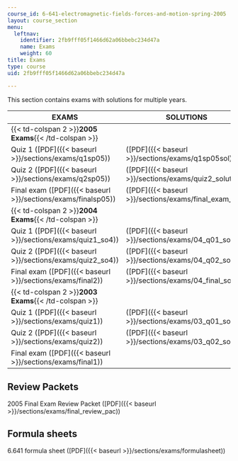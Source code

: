 ```yaml
---
course_id: 6-641-electromagnetic-fields-forces-and-motion-spring-2005
layout: course_section
menu:
  leftnav:
    identifier: 2fb9fff05f1466d62a06bbebc234d47a
    name: Exams
    weight: 60
title: Exams
type: course
uid: 2fb9fff05f1466d62a06bbebc234d47a

---
```


This section contains exams with solutions for multiple years.

| EXAMS | SOLUTIONS |
| --- | --- |
| {{< td-colspan 2 >}}**2005 Exams**{{< /td-colspan >}} ||
| Quiz 1 ([PDF]({{< baseurl >}}/sections/exams/q1sp05)) | ([PDF]({{< baseurl >}}/sections/exams/q1sp05sol)) |
| Quiz 2 ([PDF]({{< baseurl >}}/sections/exams/q2sp05)) | ([PDF]({{< baseurl >}}/sections/exams/quiz2_solution)) |
| Final exam ([PDF]({{< baseurl >}}/sections/exams/finalsp05)) | ([PDF]({{< baseurl >}}/sections/exams/final_exam_sol)) |
| {{< td-colspan 2 >}}**2004 Exams**{{< /td-colspan >}} ||
| Quiz 1 ([PDF]({{< baseurl >}}/sections/exams/quiz1_so4)) | ([PDF]({{< baseurl >}}/sections/exams/04_q01_sol)) |
| Quiz 2 ([PDF]({{< baseurl >}}/sections/exams/quiz2_so4)) | ([PDF]({{< baseurl >}}/sections/exams/04_q02_sol)) |
| Final exam ([PDF]({{< baseurl >}}/sections/exams/final2)) | ([PDF]({{< baseurl >}}/sections/exams/04_final_sol)) |
| {{< td-colspan 2 >}}**2003 Exams**{{< /td-colspan >}} ||
| Quiz 1 ([PDF]({{< baseurl >}}/sections/exams/quiz1)) | ([PDF]({{< baseurl >}}/sections/exams/03_q01_sol)) |
| Quiz 2 ([PDF]({{< baseurl >}}/sections/exams/quiz2)) | ([PDF]({{< baseurl >}}/sections/exams/03_q02_sol)) |
| Final exam ([PDF]({{< baseurl >}}/sections/exams/final1)) |   

Review Packets
--------------

2005 Final Exam Review Packet ([PDF]({{< baseurl >}}/sections/exams/final_review_pac))

Formula sheets
--------------

6.641 formula sheet ([PDF]({{< baseurl >}}/sections/exams/formulasheet))